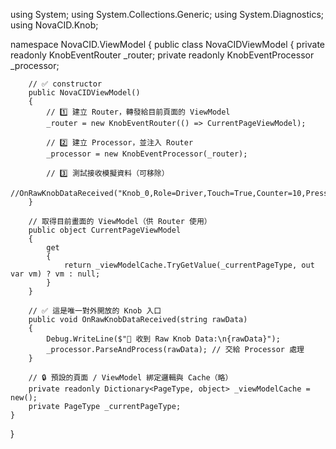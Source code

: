 using System;
using System.Collections.Generic;
using System.Diagnostics;
using NovaCID.Knob;

namespace NovaCID.ViewModel
{
    public class NovaCIDViewModel
    {
        private readonly KnobEventRouter _router;
        private readonly KnobEventProcessor _processor;

        // ✅ constructor
        public NovaCIDViewModel()
        {
            // 1️⃣ 建立 Router，轉發給目前頁面的 ViewModel
            _router = new KnobEventRouter(() => CurrentPageViewModel);

            // 2️⃣ 建立 Processor，並注入 Router
            _processor = new KnobEventProcessor(_router);

            // 3️⃣ 測試接收模擬資料（可移除）
            //OnRawKnobDataReceived("Knob_0,Role=Driver,Touch=True,Counter=10,Press=False");
        }

        // 取得目前畫面的 ViewModel（供 Router 使用）
        public object CurrentPageViewModel
        {
            get
            {
                return _viewModelCache.TryGetValue(_currentPageType, out var vm) ? vm : null;
            }
        }

        // ✅ 這是唯一對外開放的 Knob 入口
        public void OnRawKnobDataReceived(string rawData)
        {
            Debug.WriteLine($"📩 收到 Raw Knob Data:\n{rawData}");
            _processor.ParseAndProcess(rawData); // 交給 Processor 處理
        }

        // 🔒 預設的頁面 / ViewModel 綁定邏輯與 Cache（略）
        private readonly Dictionary<PageType, object> _viewModelCache = new();
        private PageType _currentPageType;
    }
}